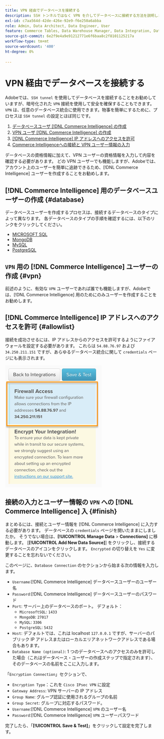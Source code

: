 ```yaml
---
title: VPN 経由でデータベースを接続する
description: SSH トンネルではなく VPN を介してデータベースに接続する方法を説明します。
exl-id: c7aa564d-42de-426e-92e9-f6e250a6abba
role: Admin, Data Architect, Data Engineer, User
feature: Commerce Tables, Data Warehouse Manager, Data Integration, Data Import/Export
source-git-commit: 6e2f9e4a9e91212771e6f6baa8c2f8101125217a
workflow-type: tm+mt
source-wordcount: '400'
ht-degree: 0%

---
```


# VPN 経由でデータベースを接続する

Adobeでは、`SSH tunnel` を使用してデータベースを接続することをお勧めしていますが、暗号化された `VPN` 接続を使用して安全を確保することもできます。 `VPN` は、任意のデータベース統合に使用できます。物事を簡単にするために、プロセスは `SSH tunnel` の設定とほぼ同じです。

1. [データベースユーザ  [!DNL Commerce Intelligence]  の作成](#database)
1. [VPN ユーザ  [!DNL Commerce Intelligence]  の作成](#vpn)
1. [ [!DNL Commerce Intelligence] IP アドレスへのアクセスを許可](#allowlist)
1. [Commerce Intelligenceへの接続と VPN ユーザー情報の入力](#finish)

データベースの資格情報に加えて、VPN ユーザーの資格情報を入力して内容を確認する必要があります。 どの VPN ユーザーでも機能しますが、Adobeでは、アカウント上のユーザーを簡単に追跡できるため、[!DNL Commerce Intelligence] ユーザーを作成することをお勧めします。

## [!DNL Commerce Intelligence] 用のデータベースユーザーの作成 {#database}

データベースユーザーを作成するプロセスは、接続するデータベースのタイプによって異なります。 各データベースのタイプの手順を確認するには、以下のリンクをクリックしてください。

* [MICROSOFT SQL](../integrations/microsoft-sql-server.md)
* [MongoDB](../integrations/databases-via-a-vpn.md)
* [MySQL](../integrations/mysql-via-a-direct-connection.md)
* [PostgreSQL](../integrations/postgresql.md)

## `VPN` 用の [!DNL Commerce Intelligence] ユーザーの作成 {#vpn}

前述のように、有効な `VPN` ユーザーであれば誰でも機能しますが、Adobeでは、[!DNL Commerce Intelligence] 用のためにのみユーザーを作成することをお勧めします。

## [!DNL Commerce Intelligence] IP アドレスへのアクセスを許可 {#allowlist}

接続を成功させるには、IP アドレスからのアクセスを許可するようにファイアウォールを設定する必要があります。 これらは `54.88.76.97` および `34.250.211.151` ですが、あらゆるデータベース統合に関して `credentials` ページにも表示されます。

![MBI_Allow_Access_IPs.png](../../../assets/MBI_allow_access_IPs.png)

## 接続の入力とユーザー情報の `VPN` への [!DNL Commerce Intelligence] 入 {#finish}

まとめるには、接続とユーザー情報を [!DNL Commerce Intelligence] に入力する必要があります。 データベースの `credentials` ページを開いたままにしましたか。 そうでない場合は、**[!UICONTROL Manage Data** > **Connections]** に移動します。 [**[!UICONTROL Add New Data Source]**] をクリックし、接続するデータベースのアイコンをクリックします。 `Encrypted` の切り替えを `Yes` に変更することを忘れないでください。

このページに、`Database Connection` のセクションから始まる次の情報を入力します。

* `Username`:[!DNL Commerce Intelligence] データベースユーザーのユーザー名
* `Password`:[!DNL Commerce Intelligence] データベースユーザーのパスワード
* `Port`: サーバー上のデータベースのポート。 デフォルト：
   * `MicrosoftSQL`: `1433`
   * `MongoDB`: `27017`
   * `MySQL`: `3306`
   * `PostgreSQL`: `5432`
* `Host`: デフォルトでは、これは localhost `127.0.0.1` ですが、サーバーのパブリック IP アドレスまたはローカルエリアネットワークアドレスである場合もあります。
* `Database Name (optional)`: 1 つのデータベースへのアクセスのみを許可した場合（これはデータベース・ユーザーの作成ステップで指定されます）、そのデータベースの名前をここに入力します。

「`Encryption Connection`」セクションで、

* `Encryption Type`：これを `Cisco IPsec VPN` に設定
* `Gateway Address`: VPN サーバーの IP アドレス
* `Group Name`: グループ認証に使用されるグループの名前
* `Group Secret`: グループに対応するパスワード。
* `Username`:[!DNL Commerce Intelligence] `VPN` のユーザー名
* `Password`:[!DNL Commerce Intelligence] `VPN` ユーザーパスワード

完了したら、「**[!UICONTROL Save & Test]**」をクリックして設定を完了します。
